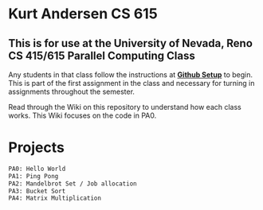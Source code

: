 # Kurt Andersen CS 615
## This is for use at the University of Nevada, Reno CS 415/615 Parallel Computing Class
Any students in that class follow the instructions at [**Github Setup**](https://github.com/cs415-615/template/wiki/Github-Setup) to begin. This is part of the first assignment in the class and necessary for turning in assignments throughout the semester.

Read through the Wiki on this repository to understand how each class works. This Wiki focuses on the code in PA0.

# Projects
```bash
PA0: Hello World
PA1: Ping Pong
PA2: Mandelbrot Set / Job allocation
PA3: Bucket Sort
PA4: Matrix Multiplication
```